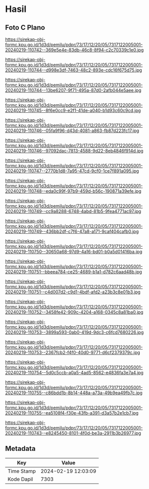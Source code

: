 # Hasil

## Foto C Plano

https://sirekap-obj-formc.kpu.go.id/1d3d/pemilu/pdpr/73/17/12/20/05/7317122005001-20240219-110742--369e5e4e-83db-46c8-8f94-c2c70339c1e0.jpg

https://sirekap-obj-formc.kpu.go.id/1d3d/pemilu/pdpr/73/17/12/20/05/7317122005001-20240219-110744--d998e3df-7463-48c2-893e-cdc16f675d75.jpg

https://sirekap-obj-formc.kpu.go.id/1d3d/pemilu/pdpr/73/17/12/20/05/7317122005001-20240219-110744--13be6207-9f71-495a-87d0-2afb044e5aee.jpg

https://sirekap-obj-formc.kpu.go.id/1d3d/pemilu/pdpr/73/17/12/20/05/7317122005001-20240219-110745--8f6e0cc9-e2f1-41de-a040-b1d93c60c9cd.jpg

https://sirekap-obj-formc.kpu.go.id/1d3d/pemilu/pdpr/73/17/12/20/05/7317122005001-20240219-110746--05fa9f96-d43d-4081-a863-fb87d223fc17.jpg

https://sirekap-obj-formc.kpu.go.id/1d3d/pemilu/pdpr/73/17/12/20/05/7317122005001-20240219-110746--97092dac-7813-4588-9d22-8eb4846f914d.jpg

https://sirekap-obj-formc.kpu.go.id/1d3d/pemilu/pdpr/73/17/12/20/05/7317122005001-20240219-110747--2770b1d8-7a95-47cd-9cf0-1ce7f891a095.jpg

https://sirekap-obj-formc.kpu.go.id/1d3d/pemilu/pdpr/73/17/12/20/05/7317122005001-20240219-110748--eda0c99f-97b9-459d-b56c-190871a39efe.jpg

https://sirekap-obj-formc.kpu.go.id/1d3d/pemilu/pdpr/73/17/12/20/05/7317122005001-20240219-110749--cc9a8288-6748-4abd-81b5-9fea4771ac97.jpg

https://sirekap-obj-formc.kpu.go.id/1d3d/pemilu/pdpr/73/17/12/20/05/7317122005001-20240219-110749--436bb2df-c7f6-47a8-a171-9caf404cafb0.jpg

https://sirekap-obj-formc.kpu.go.id/1d3d/pemilu/pdpr/73/17/12/20/05/7317122005001-20240219-110750--30650a68-97d9-4a16-bd01-b0a5d01416ba.jpg

https://sirekap-obj-formc.kpu.go.id/1d3d/pemilu/pdpr/73/17/12/20/05/7317122005001-20240219-110751--bbeea784-ce25-4689-b1a1-d782c6aad48b.jpg

https://sirekap-obj-formc.kpu.go.id/1d3d/pemilu/pdpr/73/17/12/20/05/7317122005001-20240219-110751--c4d007d2-c9d1-4bdf-afd2-a23b3c8e01b3.jpg

https://sirekap-obj-formc.kpu.go.id/1d3d/pemilu/pdpr/73/17/12/20/05/7317122005001-20240219-110752--3458fe42-909c-4204-a168-0345c8a81ba0.jpg

https://sirekap-obj-formc.kpu.go.id/1d3d/pemilu/pdpr/73/17/12/20/05/7317122005001-20240219-110753--3899a593-0ab0-419d-9dc3-c6fcd7680226.jpg

https://sirekap-obj-formc.kpu.go.id/1d3d/pemilu/pdpr/73/17/12/20/05/7317122005001-20240219-110753--2367fcb2-f4f0-40d0-9771-d6cf2379379c.jpg

https://sirekap-obj-formc.kpu.go.id/1d3d/pemilu/pdpr/73/17/12/20/05/7317122005001-20240219-110754--5d0c5ccb-a0a5-4ad5-8562-e4836fa3e7a4.jpg

https://sirekap-obj-formc.kpu.go.id/1d3d/pemilu/pdpr/73/17/12/20/05/7317122005001-20240219-110755--c86bdd1b-8b14-448a-a73a-49b9ea49fb7c.jpg

https://sirekap-obj-formc.kpu.go.id/1d3d/pemilu/pdpr/73/17/12/20/05/7317122005001-20240219-110755--ea5108f4-f30e-43fb-a391-d3a57b2e1cb7.jpg

https://sirekap-obj-formc.kpu.go.id/1d3d/pemilu/pdpr/73/17/12/20/05/7317122005001-20240219-110743--e8245450-8101-4f0d-be3a-2911b3b26977.jpg


## Metadata

| Key        | Value               |
| ---------- | ------------------- |
| Time Stamp | 2024-02-19 12:03:09 |
| Kode Dapil | 7303                |



